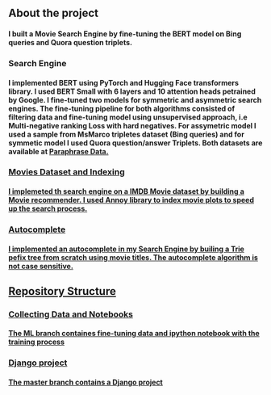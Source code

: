 <html>
   <h2>About the project</h2>
     <h4> I built a Movie Search Engine by fine-tuning the BERT model on Bing queries and Quora question triplets.</h4>
     <h3>Search Engine</h3>
     <h4>I implemented BERT using PyTorch and Hugging Face transformers library. I used BERT Small with 6 layers and 10 attention heads petrained by Google.
     I fine-tuned two models for symmetric and asymmetric search engines. The fine-tuning pipeline for both algorithms consisted of filtering data and fine-tuning model
     using unsupervised approach, i.e Multi-negative ranking Loss with hard negatives. For assymetric model I used a sample from MsMarco tripletes
     dataset (Bing queries) and for symmetic model I used Quora question/answer Triplets. Both datasets are available at <a href="https://public.ukp.informatik.tu-darmstadt.de/reimers/sentence-transformers/datasets/paraphrases/">Paraphrase Data.</h3>
     <h3>Movies Dataset and Indexing</h3>
     <h4>I implemeted th search engine on a IMDB Movie dataset by building a Movie recommender. I used Annoy library to index movie plots to speed up the search process.<h4>
     <h3>Autocomplete</h3>
     <h4>I implemented an autocomplete in my Search Engine by builing a Trie pefix tree from scratch using movie titles. The autocomplete algorithm is not case sensitive.</h4>
  <h2>Repository Structure</h2>
      <h3>Collecting Data and Notebooks</h3>
      <h4>The ML branch containes fine-tuning data and ipython notebook with the training process</h4>
      <h3>Django project</h3>
      <h4>The master branch contains a Django project
<html>
